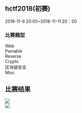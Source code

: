 ## hctf2018(初赛)
2018-11-9 20:00~2018-11-11 20：00  
### 比赛题型
Web  
Pwnable  
Reverse   
Crypto  
区块链安全  
Misc  
## 比赛结果  
![](https://i.imgur.com/T8T7Rat.png)  
![](https://i.imgur.com/0ZKM3yq.png)